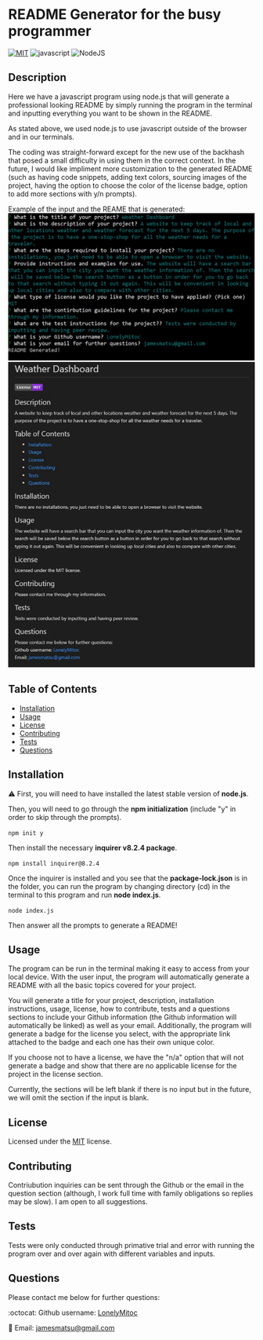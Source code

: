 # README Generator for the busy programmer
  [![MIT](https://img.shields.io/badge/License-MIT-blueviolet.svg)](https://opensource.org/licenses/MIT)
  ![javascript](https://img.shields.io/badge/javascript-orange.svg)
  ![NodeJS](https://img.shields.io/badge/node.js-6DA55F&logoColor=white)

## Description
Here we have a javascript program using node.js that will generate a professional looking README by simply running the program in the terminal and inputting everything you want to be shown in the README.

As stated above, we used node.js to use javascript outside of the browser and in our terminals.

The coding was straight-forward except for the new use of the backhash that posed a small difficulty in using them in the correct context. In the future, I would like impliment more customization to the generated README (such as having code snippets, adding text colors, sourcing images of the project, having the option to choose the color of the license badge, option to add more sections with y/n prompts).

Example of the input and the REAME that is generated:
![terminal screenshot showing input](./assets/images/terminal-screenshot.jpg)
![example of generaged README in vscode previewer](./assets/images/sample-readme.jpg)

## Table of Contents
- [Installation](#installation)
- [Usage](#usage)
- [License](#license)
- [Contributing](#contributing)
- [Tests](#tests)
- [Questions](#questions)

## Installation

:warning: First, you will need to have installed the latest stable version of **node.js**.

Then, you will need to go through the **npm initialization** (include "y" in order to skip through the prompts).

`npm init y`

Then install the necessary **inquirer v8.2.4 package**.

`npm install inquirer@8.2.4`

Once the inquirer is installed and you see that the **package-lock.json** is in the folder, you can run the program by changing directory (cd) in the terminal to this program and run **node index.js**.

`node index.js`

Then answer all the prompts to generate a README!

## Usage
The program can be run in the terminal making it easy to access from your local device. With the user input, the program will automatically generate a README with all the basic topics covered for your project.

You will generate a title for your project, description, installation instructions, usage, license, how to contribute, tests and a questions sections to include your Github information (the Github information will automatically be linked) as well as your email. Additionally, the program will generate a badge for the license you select, with the appropriate link attached to the badge and each one has their own unique color.

If you choose not to have a license, we have the "n/a" option that will not generate a badge and show that there are no applicable license for the project in the license section.

Currently, the sections will be left blank if there is no input but in the future, we will omit the section if the input is blank.

## License
Licensed under the [MIT](https://opensource.org/licenses/MIT) license.

## Contributing
Contriubution inquiries can be sent through the Github or the email in the question section (although, I work full time with family obligations so replies may be slow). I am open to all suggestions.

## Tests
Tests were only conducted through primative trial and error with running the program over and over again with different variables and inputs.

## Questions
Please contact me below for further questions:

:octocat: Github username: [LonelyMitoc](https://github.com/LonelyMitoc)

:e-mail: Email: jamesmatsu@gmail.com